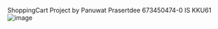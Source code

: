 ShoppingCart Project by Panuwat Prasertdee 673450474-0
IS KKU61
![image](https://github.com/user-attachments/assets/bb28f615-7fd8-4564-a1ce-52dcc1756f8b)

